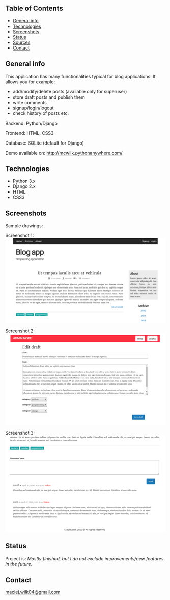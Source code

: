 ## Table of Contents
* [General info](#general-info)
* [Technologies](#technologies)
* [Screenshots](#screenshots)
* [Status](#status)
* [Sources](#sources)
* [Contact](#contact)

## General info
This application has many functionalities typical for blog applications. It allows you for example:
- add/modify/delete posts (available only for superuser)
- store draft posts and publish them
- write comments
- signup/login/logout
- check history of posts etc.

Backend: Python/Django 

Frontend: HTML, CSS3

Database: SQLite (default for Django)

Demo available on: http://mcwilk.pythonanywhere.com/

## Technologies
* Python 3.x
* Django 2.x
* HTML
* CSS3

## Screenshots
Sample drawings:

Screenshot 1:
![Screenshot1](./Screenshots/main_page.png)

Screenshot 2:
![Screenshot2](./Screenshots/edition.png)

Screenshot 3:
![Screenshot3](./Screenshots/comments.png)

## Status
Project is: _Mostly finished, but I do not exclude improvements/new features in the future._

## Contact
maciej.wilk04@gmail.com
